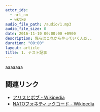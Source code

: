 ```yaml
---
actor_ids:
  - nrt_nn
  - wktk0
audio_file_path: /audio/1.mp3
audio_file_size: 0
date: 2016-11-10 00:00:00 +0900
description: 俺らはこれからやっていくんだ.. 
duration: "00:00"
layout: article
title: 1. テスト記事
---
```


aaaaaaa
## 関連リンク

- [アリスとボブ - Wikipedia](https://ja.wikipedia.org/wiki/%E3%82%A2%E3%83%AA%E3%82%B9%E3%81%A8%E3%83%9C%E3%83%96)
- [NATOフォネティックコード - Wikipedia](https://ja.wikipedia.org/wiki/NATO%E3%83%95%E3%82%A9%E3%83%8D%E3%83%86%E3%82%A3%E3%83%83%E3%82%AF%E3%82%B3%E3%83%BC%E3%83%89)
